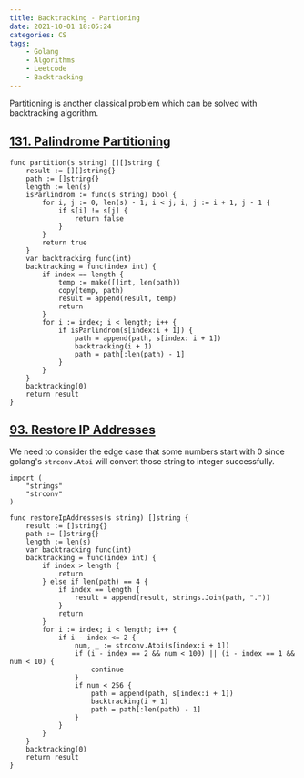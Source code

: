 ```yaml
---
title: Backtracking - Partioning
date: 2021-10-01 18:05:24
categories: CS
tags:
    - Golang
    - Algorithms
    - Leetcode
    - Backtracking
---
```


Partitioning is another classical problem which can be solved with backtracking algorithm.

## [131. Palindrome Partitioning](https://leetcode.com/problems/palindrome-partitioning/)

```golang
func partition(s string) [][]string {
    result := [][]string{}
    path := []string{}
    length := len(s)
    isParlindrom := func(s string) bool {
        for i, j := 0, len(s) - 1; i < j; i, j := i + 1, j - 1 {
            if s[i] != s[j] {
                return false
            }
        }
        return true
    }
    var backtracking func(int)
    backtracking = func(index int) {
        if index == length {
            temp := make([]int, len(path))
            copy(temp, path)
            result = append(result, temp)
            return
        }
        for i := index; i < length; i++ {
            if isParlindrom(s[index:i + 1]) {
                path = append(path, s[index: i + 1])
                backtracking(i + 1)
                path = path[:len(path) - 1]
            }
        }
    }
    backtracking(0)
    return result
}
```

## [93. Restore IP Addresses](https://leetcode.com/problems/restore-ip-addresses/)

We need to consider the edge case that some numbers start with 0 since golang's `strconv.Atoi` will convert those string to integer successfully.

```golang
import (
    "strings"
    "strconv"
)

func restoreIpAddresses(s string) []string {
    result := []string{}
    path := []string{}
    length := len(s)
    var backtracking func(int)
    backtracking = func(index int) {
        if index > length {
            return
        } else if len(path) == 4 {
            if index == length {
                result = append(result, strings.Join(path, "."))
            }
            return
        }
        for i := index; i < length; i++ {
            if i - index <= 2 {
                num, _ := strconv.Atoi(s[index:i + 1])
                if (i - index == 2 && num < 100) || (i - index == 1 && num < 10) {
                    continue
                }
                if num < 256 {
                    path = append(path, s[index:i + 1])
                    backtracking(i + 1)
                    path = path[:len(path) - 1]
                }
            }
        }
    }
    backtracking(0)
    return result
}
```